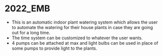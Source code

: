 # 2022_EMB

- This is an automatic indoor plant watering system which allows the user to automate the watering for their 
house plants in case they are going out for a long time.
- The time system can be customized to whatever the user wants.
- 4 pumps can be attached at max and light bulbs can be used in place of some pumps to provide light to the plants.
